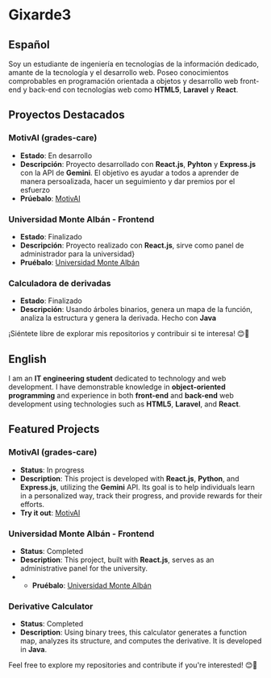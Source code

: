 # Gixarde3

## Español
Soy un estudiante de ingeniería en tecnologías de la información dedicado, amante de la tecnología y el desarrollo web. Poseo conocimientos comprobables en programación orientada a objetos y desarrollo web front-end y back-end con tecnologías web como **HTML5**, **Laravel** y **React**.

## Proyectos Destacados

### MotivAI (grades-care)
- **Estado**: En desarrollo
- **Descripción**: Proyecto desarrollado con **React.js**, **Pyhton** y **Express.js** con la API de **Gemini**. El objetivo es ayudar a todos a aprender de manera persoalizada, hacer un seguimiento y dar premios por el esfuerzo
- **Prúebalo**: [MotivAI](https://grades-care-frontend.vercel.app)

### Universidad Monte Albán - Frontend
- **Estado**: Finalizado
- **Descripción**: Proyecto realizado con **React.js**, sirve como panel de administrador para la universidad}
- **Pruébalo**: [Universidad Monte Albán](https://umontealban.edu.mx)

### Calculadora de derivadas
- **Estado**: Finalizado
- **Descripción**: Usando árboles binarios, genera un mapa de la función, analiza la estructura y genera la derivada. Hecho con **Java**

¡Siéntete libre de explorar mis repositorios y contribuir si te interesa! 😊🚀

## English
I am an **IT engineering student** dedicated to technology and web development. I have demonstrable knowledge in **object-oriented programming** and experience in both **front-end** and **back-end** web development using technologies such as **HTML5**, **Laravel**, and **React**.

## Featured Projects

### MotivAI (grades-care)
- **Status**: In progress
- **Description**: This project is developed with **React.js**, **Python**, and **Express.js**, utilizing the **Gemini** API. Its goal is to help individuals learn in a personalized way, track their progress, and provide rewards for their efforts.
- **Try it out**: [MotivAI](https://grades-care-frontend.vercel.app)

### Universidad Monte Albán - Frontend
- **Status**: Completed
- **Description**: This project, built with **React.js**, serves as an administrative panel for the university.
- - **Pruébalo**: [Universidad Monte Albán](https://umontealban.edu.mx)


### Derivative Calculator
- **Status**: Completed
- **Description**: Using binary trees, this calculator generates a function map, analyzes its structure, and computes the derivative. It is developed in **Java**.

Feel free to explore my repositories and contribute if you're interested! 😊🚀
